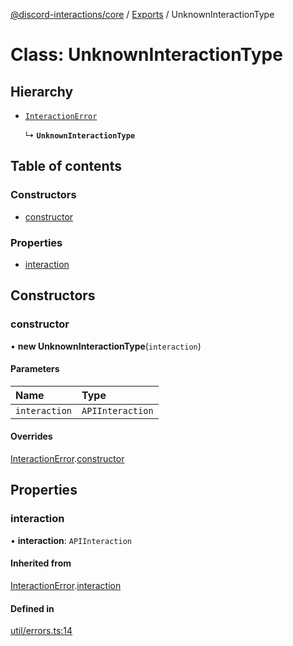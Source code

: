 [@discord-interactions/core](../README.md) / [Exports](../modules.md) / UnknownInteractionType

# Class: UnknownInteractionType

## Hierarchy

- [`InteractionError`](InteractionError.md)

  ↳ **`UnknownInteractionType`**

## Table of contents

### Constructors

- [constructor](UnknownInteractionType.md#constructor)

### Properties

- [interaction](UnknownInteractionType.md#interaction)

## Constructors

### constructor

• **new UnknownInteractionType**(`interaction`)

#### Parameters

| Name | Type |
| :------ | :------ |
| `interaction` | `APIInteraction` |

#### Overrides

[InteractionError](InteractionError.md).[constructor](InteractionError.md#constructor)

## Properties

### interaction

• **interaction**: `APIInteraction`

#### Inherited from

[InteractionError](InteractionError.md).[interaction](InteractionError.md#interaction)

#### Defined in

[util/errors.ts:14](https://github.com/ssMMiles/discord-interactions/blob/aef28b7/packages/core/src/util/errors.ts#L14)
